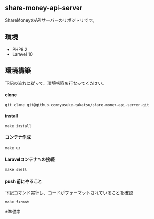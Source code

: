 ## share-money-api-server

ShareMoneyのAPIサーバーのリポジトリです。

## 環境

- PHP8.2
- Laravel 10

## 環境構築

下記の流れに従って、環境構築を行なってください。

#### clone

```
git clone git@github.com:yusuke-takatsu/share-money-api-server.git
```

#### install

```
make install
```

#### コンテナ作成
```
make up
```

#### Laravelコンテナへの接続
```
make shell
```


#### push 前にやること

下記コマンド実行し、コードがフォーマットされていることを確認

```
make format
```


※準備中